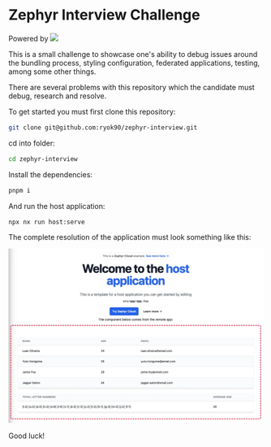 # Zephyr Interview Challenge

Powered by <a alt="Nx logo" href="https://nx.dev" target="_blank" rel="noreferrer"><img src="https://raw.githubusercontent.com/nrwl/nx/master/images/nx-logo.png" width="45"></a>

This is a small challenge to showcase one's ability to debug issues around the bundling process, styling configuration, federated applications, testing, among some other things.

There are several problems with this repository which the candidate must debug, research and resolve.

To get started you must first clone this repository:
```bash
git clone git@github.com:ryok90/zephyr-interview.git
```

cd into folder:
```bash
cd zephyr-interview
```

Install the dependencies:
```bash
pnpm i
```

And run the host application:
```bash
npx nx run host:serve
```

The complete resolution of the application must look something like this:

![expected result](expected-result.webp)

Good luck!
